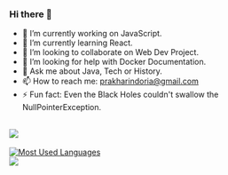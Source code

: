 ### Hi there 👋
<!--**prakharindoria/prakharindoria** is a ✨ _special_ ✨ repository because its `README.md` (this file) appears on your GitHub profile.-->
- 🔭 I’m currently working on JavaScript.
- 🌱 I’m currently learning React.
- 👯 I’m looking to collaborate on Web Dev Project.
- 🤔 I’m looking for help with Docker Documentation.
- 💬 Ask me about Java, Tech or History.
- 📫 How to reach me: <a href="prakharindoria@gmail.com">prakharindoria@gmail.com</a>
- ⚡ Fun fact: Even the Black Holes couldn't swallow the NullPointerException.<br><br>

<img src="https://github-readme-stats.vercel.app/api?username=prakharindoria&&show_icons=true&amp;theme=light&amp;line_height=27" style="max-width:100%;"><br>
<br>
[![Most Used Languages](https://github-readme-stats.vercel.app/api/top-langs/?username=prakharindoria&hide=tcl&langs_count=6)](https://github.com/prakharindoria/github-readme-stats)
<br>
![](https://komarev.com/ghpvc/?username=prakharindoria)
